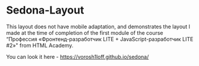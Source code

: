 # Sedona-Layout

This layout does not have mobile adaptation, and demonstrates the layout I made at the time of completion of the first module of the course “Профессия «Фронтенд-разработчик LITE + JavaScript-разработчик LITE #2»" from HTML Academy.

You can look it here - https://vorosh1loff.github.io/sedona/
